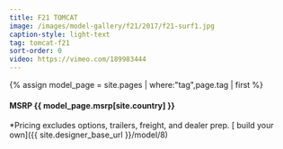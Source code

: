 ```yaml
---
title: F21 TOMCAT
image: /images/model-gallery/f21/2017/f21-surf1.jpg
caption-style: light-text
tag: tomcat-f21
sort-order: 0
video: https://vimeo.com/189983444
---
```

{% assign model_page = site.pages | where:"tag",page.tag | first %}
#### MSRP {{ model_page.msrp[site.country] }} ####

*Pricing excludes options, trailers, freight, and dealer prep.
[ build your own]({{ site.designer_base_url }}/model/8)
